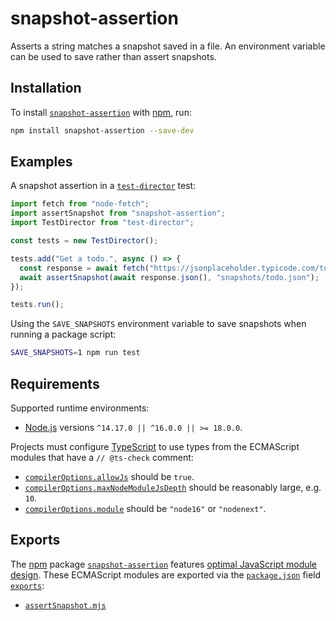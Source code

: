 # snapshot-assertion

Asserts a string matches a snapshot saved in a file. An environment variable can be used to save rather than assert snapshots.

## Installation

To install [`snapshot-assertion`](https://npm.im/snapshot-assertion) with [npm](https://npmjs.com/get-npm), run:

```sh
npm install snapshot-assertion --save-dev
```

## Examples

A snapshot assertion in a [`test-director`](https://npm.im/test-director) test:

```js
import fetch from "node-fetch";
import assertSnapshot from "snapshot-assertion";
import TestDirector from "test-director";

const tests = new TestDirector();

tests.add("Get a todo.", async () => {
  const response = await fetch("https://jsonplaceholder.typicode.com/todos/1");
  await assertSnapshot(await response.json(), "snapshots/todo.json");
});

tests.run();
```

Using the `SAVE_SNAPSHOTS` environment variable to save snapshots when running a package script:

```sh
SAVE_SNAPSHOTS=1 npm run test
```

## Requirements

Supported runtime environments:

- [Node.js](https://nodejs.org) versions `^14.17.0 || ^16.0.0 || >= 18.0.0`.

Projects must configure [TypeScript](https://typescriptlang.org) to use types from the ECMAScript modules that have a `// @ts-check` comment:

- [`compilerOptions.allowJs`](https://typescriptlang.org/tsconfig#allowJs) should be `true`.
- [`compilerOptions.maxNodeModuleJsDepth`](https://typescriptlang.org/tsconfig#maxNodeModuleJsDepth) should be reasonably large, e.g. `10`.
- [`compilerOptions.module`](https://typescriptlang.org/tsconfig#module) should be `"node16"` or `"nodenext"`.

## Exports

The [npm](https://npmjs.com) package [`snapshot-assertion`](https://npm.im/snapshot-assertion) features [optimal JavaScript module design](https://jaydenseric.com/blog/optimal-javascript-module-design). These ECMAScript modules are exported via the [`package.json`](./package.json) field [`exports`](https://nodejs.org/api/packages.html#exports):

- [`assertSnapshot.mjs`](./assertSnapshot.mjs)
